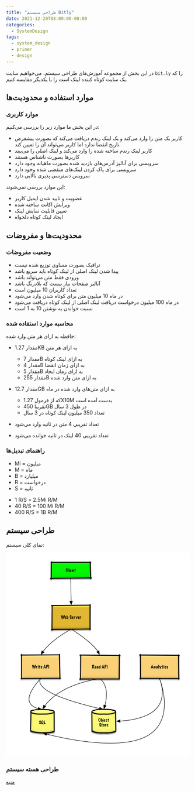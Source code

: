 ```yaml
---
title: "طراحی سیستم Bitly"
date: 2021-12-20T08:09:00-00:00
categories:
  - SystemDesign
tags:
  - system_design
  - primer
  - design
---
```


در این بخش از مجموعه آموزش‌های طراحی سیستم، می‌خواهیم سایت `bit.ly` را که یک سایت کوتاه کننده لینک است را با یکدیگر مقایسه کنیم.  

## موارد استفاده و محدودیت‌ها

### موارد کاربری
در این بخش ما موارد زیر را بررسی می‌کنیم:  
* کاربر یک متن را وارد می‌کند و یک لینک رندم دریافت می‌کند که بصورت پیشفرض تاریخ انقضا ندارد اما کاربر می‌تواند آن را تعیین کند.
* کاربر لینک رندم ساخته شده را وارد می‌کند و لینک اصلی را می‌بیند
* کاربرها بصورت ناشناس هستند
* سرویسی برای آنالیز آدرس‌های بازدید شده بصورت ماهیانه وجود دارد
* سرویسی برای پاک کردن لینک‌های منقضی شده وجود دارد
* سرویس دسترسی پذیری بالایی دارد

این موارد بررسی نمی‌شوند:  
* عضویت و تایید شدن ایمیل کاربر
* ویرایش اکانت ساخته شده
* تعیین قابلیت نمایش لینک
* ایجاد لینک کوتاه دلخواه

## محدودیت‌ها و مفروضات
### وضعیت مفروضات
* ترافیک بصورت مساوی توزیع شده نیست
* پیدا شدن لینک اصلی از لینک کوتاه باید سریع باشد
* ورودی فقط متن می‌تواند باشد
* آنالیز صفحات نیاز نیست که بلادرنگ باشد
* تعداد کاربران 10 میلیون است
* در ماه 10 میلیون متن برای کوتاه شدن وارد می‌شود
* در ماه 100 میلیون درخواست دریافت لینک اصلی از لینک کوتاه دریافت می‌شود
* نسبت خواندن به نوشتن 10 به 1 است

### محاسبه موارد استفاده شده
حافظه به ازای هر متن وارد شده:  
* مقدار 1.27KB به ازای هر متن
  * مقدار 7B به ازای لینک کوتاه
  * مقدار 4B به ازای زمان انقضا
  * مقدار 5B به ازای زمان ایجاد
  * مقدار 255B به ازای متن وارد شده

* مقدار 12.7GB به ازای متن‌های وارد شده در ماه
  * که از فرمول 1.27X10M بدست آمده است
  * تقریبا 450GB در طول 3 سال
  * تعداد 350 میلیون لینک کوتاه در 3 سال

* تعداد تقریبی 4 متن در ثانیه وارد می‌شود
* تعداد تقریبی 40 لینک در ثانیه خوانده می‌شود

### راهنمای تبدیل‌ها
  - Mi = میلیون
  - M = ماه
  - B = میلیارد
  - R = درخواست
  - S = ثانیه

* 1 R/S = 2.5Mi R/M
* 40 R/S = 100 Mi R/M
* 400 R/S = 1B R/M


## طراحی سیستم
نمای کلی سیستم:  

<p align="center" >
  <img src="/assets/img/system_bitly.png" alt="mhkarami97" width="600" />
</p>

### طراحی هسته سیستم


 
[منبع](https://github.com/donnemartin/system-design-primer/blob/master/solutions/system_design/pastebin/README.md)  